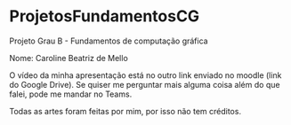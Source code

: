 # ProjetosFundamentosCG

Projeto Grau B - Fundamentos de computação gráfica

Nome: Caroline Beatriz de Mello

O vídeo da minha apresentação está no outro link enviado no moodle (link do Google Drive). 
Se quiser me perguntar mais alguma coisa além do que falei, pode me mandar no Teams.

Todas as artes foram feitas por mim, por isso não tem créditos.